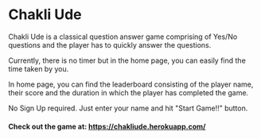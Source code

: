 # Chakli Ude

Chakli Ude is a classical question answer game comprising of Yes/No questions and the player has to quickly answer the questions.

Currently, there is no timer but in the home page, you can easily find the time taken by you.

In home page, you can find the leaderboard consisting of the player name, their score and the duration in which the player has completed the game.

No Sign Up required. Just enter your name and hit "Start Game!!" button.

#### Check out the game at: https://chakliude.herokuapp.com/